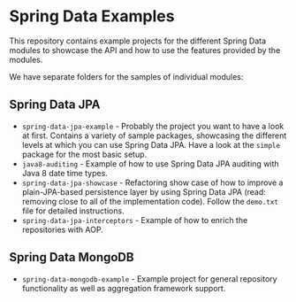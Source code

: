 # Spring Data Examples

This repository contains example projects for the different Spring Data modules to showcase the API and how to use the features provided by the modules.

We have separate folders for the samples of individual modules:

## Spring Data JPA

* `spring-data-jpa-example` - Probably the project you want to have a look at first. Contains a variety of sample packages, showcasing the different levels at which you can use Spring Data JPA. Have a look at the `simple` package for the most basic setup.
* `java8-auditing` - Example of how to use Spring Data JPA auditing with Java 8 date time types.
* `spring-data-jpa-showcase` - Refactoring show case of how to improve a plain-JPA-based persistence layer by using Spring Data JPA (read: removing close to all of the implementation code). Follow the `demo.txt` file for detailed instructions.
* `spring-data-jpa-interceptors` - Example of how to enrich the repositories with AOP.

## Spring Data MongoDB

* `spring-data-mongodb-example` - Example project for general repository functionality as well as aggregation framework support.
